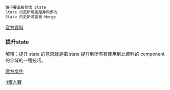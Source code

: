 ```bash
請不要直接修改 State
State 的更新可能是非同步的
State 的更新將會被 Merge
```
[官方資料](https://zh-hant.reactjs.org/docs/state-and-lifecycle.html)

<h3>提升state</h3>
解釋：提升 state 的意思就是把 state 提升到所有有使用到此資料的 component 的全域的一種技巧。

[官方文件](https://zh-hant.reactjs.org/docs/lifting-state-up.html);

[It鐵人賽](https://ithelp.ithome.com.tw/articles/10251364)



